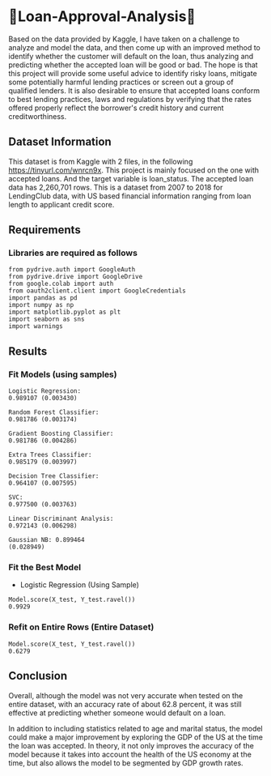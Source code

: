 # 🏅Loan-Approval-Analysis🏅

Based on the data provided by Kaggle, I have taken on a challenge to analyze and model the data, and then come up with an improved method to identify whether the customer will default on the loan, thus analyzing and predicting whether the accepted loan will be good or bad. The hope is that this project will provide some useful advice to identify risky loans, mitigate some potentially harmful lending practices or screen out a group of qualified lenders. It is also desirable to ensure that accepted loans conform to best lending practices, laws and regulations by verifying that the rates offered properly reflect the borrower's credit history and current creditworthiness.

## Dataset Information 
This dataset is from Kaggle with 2 files,  in the following https://tinyurl.com/wnrcn9x. This project is mainly focused on the one with accepted loans. And the target variable is loan_status. The accepted loan data has 2,260,701 rows. This is a dataset from 2007 to 2018 for LendingClub data, with US based financial information ranging from loan length to applicant credit score. 



## Requirements 

### Libraries are required as follows
```
from pydrive.auth import GoogleAuth
from pydrive.drive import GoogleDrive
from google.colab import auth
from oauth2client.client import GoogleCredentials
import pandas as pd
import numpy as np
import matplotlib.pyplot as plt
import seaborn as sns
import warnings
```
## Results
### Fit Models (using samples)
```
Logistic Regression: 
0.989107 (0.003430)
```
```
Random Forest Classifier: 
0.981786 (0.003174)
```
```
Gradient Boosting Classifier: 
0.981786 (0.004286)
```
```
Extra Trees Classifier: 
0.985179 (0.003997)
```
```
Decision Tree Classifier: 
0.964107 (0.007595)
```
```
SVC: 
0.977500 (0.003763)
```
```
Linear Discriminant Analysis: 
0.972143 (0.006298)
```
```
Gaussian NB: 0.899464 
(0.028949)
```
### Fit the Best Model
* Logistic Regression (Using Sample)
```
Model.score(X_test, Y_test.ravel())
0.9929
```
### Refit on Entire Rows (Entire Dataset)
```
Model.score(X_test, Y_test.ravel())
0.6279
```
## Conclusion
Overall, although the model was not very accurate when tested on the entire dataset, with an accuracy rate of about 62.8 percent, it was still effective at predicting whether someone would default on a loan. 

In addition to including statistics related to age and marital status, the model could make a major improvement by exploring the GDP of the US at the time the loan was accepted. In theory, it not only improves the accuracy of the model because it takes into account the health of the US economy at the time, but also allows the model to be segmented by GDP growth rates.




<!---
yixuanlu17/yixuanlu17 is a ✨ special ✨ repository because its `README.md` (this file) appears on your GitHub profile.
You can click the Preview link to take a look at your changes.

## Project Descriptions: 
Have a video demo if you cannot deploy. 
Project Requirements: What is needed to run the code. 
Project Results: information detailing project results. 
Project Contributors: Add people who worked on the project, and what their roles were. 
References: Add any references, or give credit to code that you’ve referenced or used. 

## Dataset Information 
The data come from the Open Data website of the UK government, where they have been published by the Department of Transport.

The dataset comprises of two csv files:

1. AccidentInformation.csv: every line in the file represents a unique traffic accident (identified by the AccidentIndex column), featuring various properties related to the accident as columns. Date range: 2005-2017

2. Vehicle_Information.csv: every line in the file represents the involvement of a unique vehicle in a unique traffic accident, featuring various vehicle and passenger properties as columns. Date range: 2004-2016
The two above-mentioned files/datasets can be linked through the unique traffic accident identifier (Accident_Index column).

The dataset will keep being updated as more data become available by the Department of Transport.

## Requirements 

### Libraries are required as follows

* `numpy`
* `pandas`
* `matplotlib`
* `seaborn`
* `datetime`
* `geopandas` 
* `scikit-learn`

## Results

* We started our analysis with exploratory data analysis to discern the dataset. Machine learning algorithms were used to explore the complex interactions among roadways, traffic, environmental elements and predicting accident severity. Since most of the predictor variables in the dataset were categorical, we recoded categorical variables. 11 models were built, evaluated for complexity and accuracy, and compared to conclude which model is the best fit for predicting accident severity. 

* Spot Checking technique was used to fit the 11 models to determine which models would predict the accident severity with the highest accuracy. We also performed feature engineering to enrich our dataset Hyperparameter tuning and pipelining the best performing model helped to improve the performance of the model by making accurate predictions. Gradient Boosting performed well with the accuracy of 86.71% and which were further improved by doing permutation testing for feature importance which played an important role in predictions.

```
Logistic Regression_1
56.33
Random Forest_1
60.52
Gradient Boosting_1
86.71
Linear Discriminant Analysis_1
55.76
Extra Trees_1
58.62
Bagging_1
55.67
```

#### Gradient Boosting scores
```
Model	Score
0	Gradient Boosting_1	86.71
```

#### Conclusion
Among all other techniques used, Gradient Boosting Classifier has performed best with the highest accuracy. One reason why RF works well is because the algorithm can look past and handle the missing values in the tweets.

#### Project Contributer
Lei Cao 

--->
